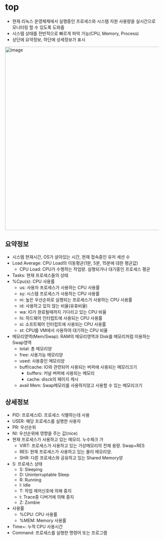 # top
- 현재 리눅스 운영체제에서 실행중인 프로세스와 시스템 자원 사용량을 실시간으로 모니터링 할 수 있도록 도와줌
- 시스템 상태를 전반적으로 빠르게 파악 가능(CPU, Memory, Process)
- 상단에 요약정보, 하단에 상세정보가 표시
<img  width="600" alt="image" src="https://github.com/ara0114/TIL/assets/103404127/e76c4046-d26b-42ae-9197-d332e7d3f01c"/>

## 요약정보
- 시스템 현재시간, OS가 살아있는 시간, 현재 접속중인 유저 세션 수
- Load Average: CPU Load의 이동평균(1분, 5분, 15분에 대한 평균값)
  - CPU Load: CPU가 수행하는 작업량. 실행되거나 대기중인 프로세스 평균
- Tasks: 현재 프로세스들의 상태
- %Cpu(s): CPU 사용률
  - us: 사용자 프로세스가 사용하는 CPU 사용률
  - sy: 시스템 프로세스가 사용하는 CPU 사용률
  - ni: 높은 우선순위로 실행되는 프로세스가 사용하는 CPU 사용률
  - id: 사용하고 있지 않는 비율(유휴비율)
  - wa: IO가 완료될때까지 기다리고 있는 CPU 비율
  - hi: 하드웨어 인터럽트에 사용되는 CPU 사용률
  - si: 소프트웨어 인터럽트에 사용되는 CPU 사용률
  - st: CPU를 VM에서 사용하여 대기하는 CPU 비율
- 메모리영역(Mem/Swap): RAM의 메모리영역과 Disk를 메모리처럼 이용하는 Swap영역
  - total: 총 메모리양
  - free: 사용가능 메모리양
  - used: 사용중인 메모리양
  - buff/cache: IO와 관련되어 사용되는 버퍼에 사용되는 메모리크기
    - buffers: 커널 버퍼에 사용되는 메모리
    - cache: disck의 페이지 캐시
  - avail Mem: Swap메모리를 사용하지않고 사용할 수 있는 메모리크기
## 상세정보
- PID: 프로세스ID. 프로세스 식별하는데 사용
- USER: 해당 프로세스를 실행한 사용자
- PR: 우선순위
- NI: 우선순위에 영향을 주는 값(nice)
- 현재 프로세스가 사용하고 있는 메모리. 누수체크 가
  - VIRT: 프로세스가 사용하고 있는 가상메모리의 전체 용량. Swap+RES 
  - RES: 현재 프로세스가 사용하고 있는 물리 메모리양.
  - SHR: 다른 프로세스와 공유하고 있는 Shared Memory양
- S: 프로세스 상태
  - S: Sleeping
  - D: Uninterruptable Sleep
  - R: Running
  - I: Idle
  - T: 작업 제어신호에 의해 중지
  - t: Trace중 디버거에 의해 중지
  - Z: Zombie
- 사용률
  - %CPU: CPU 사용률
  - %MEM: Memory 사용률
- Time+: 누적 CPU 사용시간
- Command: 프로세스를 실행한 명령어 또는 프로그램
